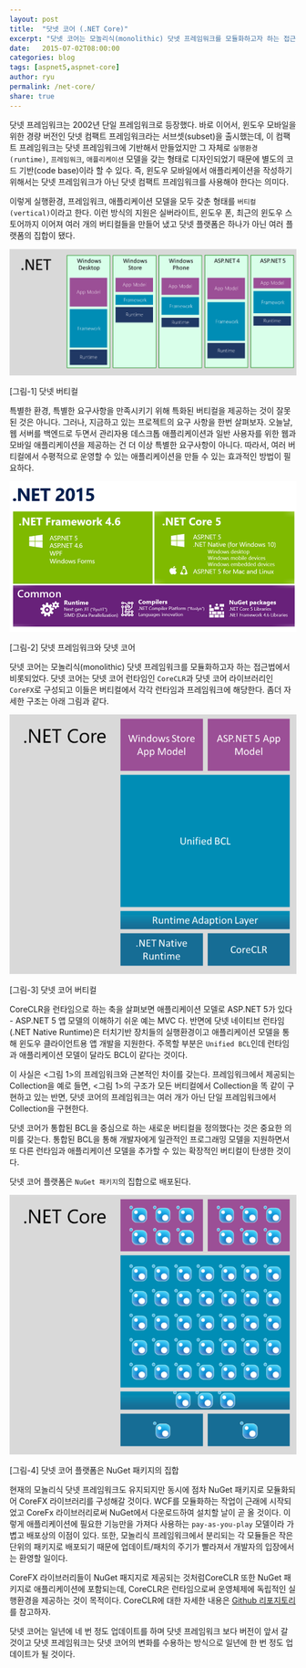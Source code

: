 ```yaml
---
layout: post
title:  "닷넷 코어 (.NET Core)"
excerpt: "닷넷 코어는 모놀리식(monolithic) 닷넷 프레임워크를 모듈화하고자 하는 접근법에서 비롯되었다. 닷넷 코어는 닷넷 코어 런타임인 `CoreCLR`과 닷넷 코어 라이브러리인 `CoreFX`로 구성되고 이들은  버티컬에서 각각 런타임과 프레임워크에 해당한다."
date:   2015-07-02T08:00:00
categories: blog
tags: [aspnet5,aspnet-core]
author: ryu
permalink: /net-core/
share: true
---
```


닷넷 프레임워크는 2002년 단일 프레임워크로 등장했다. 바로 이어서, 윈도우 모바일을 위한 경량 버전인 닷넷 컴팩트 프레임워크라는 서브셋(subset)을 출시했는데, 이 컴팩트 프레임워크는 닷넷 프레임워크에 기반해서 만들었지만 그 자체로 `실행환경(runtime)`, `프레임워크`, `애플리케이션` 모델을 갖는 형태로 디자인되었기 때문에 별도의 코드 기반(code base)이라 할 수 있다. 즉, 윈도우 모바일에서 애플리케이션을 작성하기 위해서는 닷넷 프레임워크가 아닌 닷넷 컴팩트 프레임워크를 사용해야 한다는 의미다. 

이렇게 실행환경, 프레임워크, 애플리케이션 모델을 모두 갖춘 형태를 `버티컬(vertical)`이라고 한다. 이런 방식의 지원은 실버라이트, 윈도우 폰, 최근의 윈도우 스토어까지 이어져 여러 개의 버티컬들을  만들어 냈고 닷넷 플랫폼은 하나가 아닌 여러 플랫폼의 집합이 됐다.

![닷넷 버티컬](/images/post/dotnet-vertical.png)

[그림-1] 닷넷 버티컬

특별한 환경, 특별한 요구사항을 만족시키기 위해 특화된 버티컬을 제공하는 것이 잘못된 것은 아니다. 그러나, 지금하고 있는 프로젝트의 요구 사항을 한번 살펴보자. 오늘날, 웹 서버를 백엔드로 두면서 관리자용 데스크톱 애플리케이션과 일반 사용자를 위한 웹과 모바일 애플리케이션을 제공하는 건 더 이상 특별한 요구사항이 아니다. 따라서, 여러 버티컬에서 수평적으로 운영할 수 있는 애플리케이션을 만들 수 있는 효과적인 방법이 필요하다.

![닷넷 프레임워크와 닷넷 코어](/images/post/dotnet-core.png)

[그림-2] 닷넷 프레임워크와 닷넷 코어

닷넷 코어는 모놀리식(monolithic) 닷넷 프레임워크를 모듈화하고자 하는 접근법에서 비롯되었다. 닷넷 코어는 닷넷 코어 런타임인 `CoreCLR`과 닷넷 코어 라이브러리인 `CoreFX`로 구성되고 이들은  버티컬에서 각각 런타임과 프레임워크에 해당한다. 좀더 자세한 구조는 아래 그림과 같다.

![닷넷 코어 버티컬](/images/post/dotnet-core-vertical.png)

[그림-3] 닷넷 코어 버티컬

CoreCLR을 런타임으로 하는 축을 살펴보면 애플리케이션 모델로 ASP.NET 5가 있다 - ASP.NET 5 앱 모델의 이해하기 쉬운 예는 MVC 다. 반면에 닷넷 네이티브 런타임(.NET Native Runtime)은 터치기반 장치들의 실행환경이고 애플리케이션 모델을 통해 윈도우 클라이언트용 앱 개발을 지원한다. 주목할 부분은 `Unified BCL`인데 런타임과 애플리케이션 모델이 달라도 BCL이 같다는 것이다.

이 사실은 <그림 1>의 프레임워크와 근본적인 차이를 갖는다. 프레임워크에서 제공되는 Collection을 예로 들면, <그림 1>의 구조가 모든 버티컬에서 Collection을 똑 같이 구현하고 있는 반면, 닷넷 코어의 프레임워크는 여러 개가 아닌 단일 프레임워크에서 Collection을 구현한다.

닷넷 코어가 통합된 BCL을 중심으로 하는 새로운 버티컬을 정의했다는 것은 중요한 의미를 갖는다. 통합된 BCL을 통해 개발자에게 일관적인 프로그래밍 모델을 지원하면서 또 다른 런타임과 애플리케이션 모델을 추가할 수 있는 확장적인 버티컬이 탄생한 것이다.

닷넷 코어 플랫폼은 `NuGet 패키지`의 집합으로 배포된다. 

![닷넷 코어 버티컬 누겟](/images/post/dotnet-core-vertical-nuget.png)

[그림-4] 닷넷 코어 플랫폼은 NuGet 패키지의 집합

현재의 모놀리식 닷넷 프레임워크도 유지되지만 동시에 점차 NuGet 패키지로 모듈화되어 CoreFX 라이브러리를 구성해갈 것이다. WCF를 모듈화하는 작업이 근래에 시작되었고 CoreFx 라이브러리로써 NuGet에서 다운로드하여 설치할 날이 곧 올 것이다. 이렇게 애플리케이션에 필요한 기능만을 가져다 사용하는 `pay-as-you-play` 모델이라 가볍고 배포상의 이점이 있다. 또한, 모놀리식 프레임워크에서 분리되는 각 모듈들은 작은 단위의 패키지로 배포되기 때문에 업데이트/패치의 주기가 빨라져서 개발자의 입장에서는 환영할 일이다.

CoreFX 라이브러리들이 NuGet 패지지로 제공되는 것처럼CoreCLR 또한 NuGet 패키지로  애플리케이션에 포함되는데, CoreCLR은 런타임으로써 운영체제에 독립적인 실행환경을 제공하는 것이 목적이다. CoreCLR에 대한 자세한 내용은 [Github 리포지토리](https://github.com/dotnet/coreclr)를 참고하자.

닷넷 코어는 일년에 네 번 정도 업데이트를 하며 닷넷 프레임워크 보다 버전이 앞서 갈 것이고 닷넷 프레임워크는 닷넷 코어의 변화를 수용하는 방식으로 일년에 한 번 정도 업데이트가 될 것이다. 

